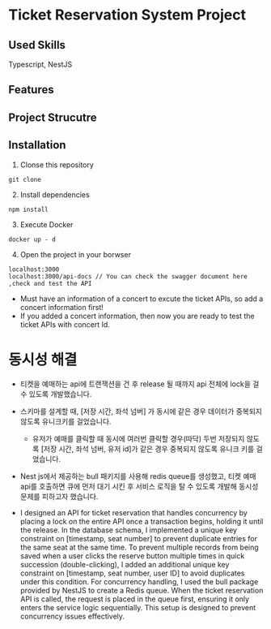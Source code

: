 # Ticket Reservation System Project

## Used Skills
Typescript, NestJS


## Features

## Project Strucutre

## Installation
1. Clonse this repository
```
git clone
```
2. Install dependencies
```
npm install
```
3. Execute Docker
```
docker up - d
```
4. Open the project in your borwser
```
localhost:3000
localhost:3000/api-docs // You can check the swagger document here ,check and test the API
```
* Must have an information of a concert to excute the ticket APIs, so add a concert information first!
* If you added a concert information, then now you are ready to test the ticket APIs with concert Id.

# 동시성 해결
- 티켓을 예매하는 api에 트랜잭션을 건 후 release 될 때까지 api 전체에 lock을 걸 수 있도록 개발했습니다.
- 스키마를 설계할 때, [저장 시간, 좌석 넘버] 가 동시에 같은 경우 데이터가 중복되지 않도록 유니크키를 걸었습니다.
  - 유저가 예매를 클릭할 때 동시에 여러번 클릭할 경우(따닥) 두번 저장되지 않도록 [저장 시간, 좌석 넘버, 유저 id]가 같은 경우 중복되지 않도록 유니크 키를 걸었습니다.
- Nest js에서 제공하는 bull 패키지를 사용해 redis queue를 생성했고, 티켓 예매 api를 호출하면 큐에 먼저 대기 시킨 후 서비스 로직을 탈 수 있도록 개발해 동시성 문제를 피하고자 했습니다.

- I designed an API for ticket reservation that handles concurrency by placing a lock on the entire API once a transaction begins, holding it until the release. In the database schema, I implemented a unique key constraint on [timestamp, seat number] to prevent duplicate entries for the same seat at the same time.
To prevent multiple records from being saved when a user clicks the reserve button multiple times in quick succession (double-clicking), I added an additional unique key constraint on [timestamp, seat number, user ID] to avoid duplicates under this condition.
For concurrency handling, I used the bull package provided by NestJS to create a Redis queue. When the ticket reservation API is called, the request is placed in the queue first, ensuring it only enters the service logic sequentially. This setup is designed to prevent concurrency issues effectively.
